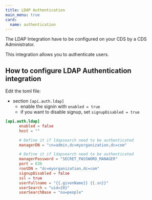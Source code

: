 ```yaml
---
title: LDAP Authentication
main_menu: true
card: 
  name: authentication
---
```


The LDAP Integration have to be configured on your CDS by a CDS Administrator.

This integration allows you to authenticate users.

## How to configure LDAP Authentication integration

Edit the toml file:

- section `[api.auth.ldap]`
  - enable the signin with `enabled = true`
  - if you want to disable signup, set `signupDisabled = true`

```toml
[api.auth.ldap]
      enabled = false
      host = ""

      # Define it if ldapsearch need to be authenticated
      managerDN = "cn=admin,dc=myorganization,dc=com"

      # Define it if ldapsearch need to be authenticated
      managerPassword = "SECRET_PASSWORD_MANAGER"
      port = 636
      rootDN = "dc=myorganization,dc=com"
      signupDisabled = false
      ssl = true
      userFullname = "{{.givenName}} {{.sn}}"
      userSearch = "uid={0}"
      userSearchBase = "ou=people"
```
